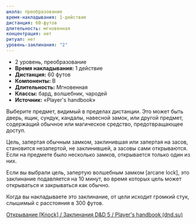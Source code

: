 ```yaml
---
школа: преобразование
время-накладывания: 1-действие
дистанция: 60-футов
длительность: мгновенная
концентрация: нет
ритуал: нет
уровень-заклинания: "2"
---
```

- 2 уровень, преобразование
- **Время накладывания:** 1 действие
- **Дистанция:** 60 футов
- **Компоненты:** В
- **Длительность:** Мгновенная
- **Классы:** бард, волшебник, чародей
- **Источник:** «Player's handbook»

Выберите предмет, видимый в пределах дистанции. Это может быть дверь, ящик, сундук, кандалы, навесной замок, или другой предмет, содержащий обычное или магическое средство, предотвращающее доступ.

Цель, запертая обычным замком, заклинившая или запертая на засов, становится незапертой, не заклинившей, а засовы сами открываются. Если на предмете было несколько замков, открывается только один из них.

Если вы выбрали цель, запертую волшебным замком [arcane lock], это заклинание подавляется на 10 минут, во время которых цель может открываться и закрываться как обычно.

Когда вы накладываете это заклинание, от цели исходит громкий стук, слышимый с расстояния в 300 футов.

[Открывание [Knock] / Заклинания D&D 5 / Player's handbook (dnd.su)](https://dnd.su/spells/217-knock/)